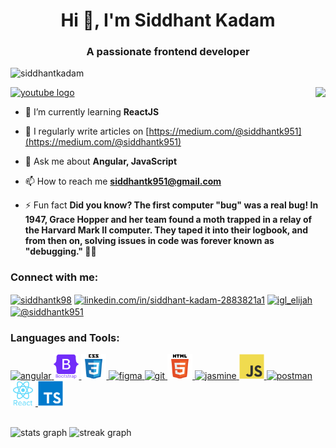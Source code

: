 <h1 align="center">Hi 👋, I'm Siddhant Kadam</h1>
<h3 align="center">A passionate frontend developer</h3>

<p align="left"> <img src="https://komarev.com/ghpvc/?username=siddhantkadam&label=Profile%20views&color=0e75b6&style=flat" alt="siddhantkadam" /> </p>

<img align="right" height="150" src="https://media2.giphy.com/media/v1.Y2lkPTc5MGI3NjExbncwbHQ3aXJuYXp1b3pkZ2FtZjdhYjV2a21odzVvMWd4amI3OGpubyZlcD12MV9pbnRlcm5hbF9naWZfYnlfaWQmY3Q9Zw/78XCFBGOlS6keY1Bil/giphy.webp"  />

<p align="left"> <a href="https://twitter.com/siddhantk98" target="blank"><img src="https://img.shields.io/static/v1?message=Follow me&logo=x&label=&color=555555&logoColor=white&labelColor=&style=for-the-badge" height="35" alt="youtube logo"  /></a> </p>

- 🌱 I’m currently learning **ReactJS**

- 📝 I regularly write articles on [https://medium.com/@siddhantk951](https://medium.com/@siddhantk951)

- 💬 Ask me about **Angular, JavaScript**

- 📫 How to reach me **siddhantk951@gmail.com**

- ⚡ Fun fact **Did you know? The first computer "bug" was a real bug! In 1947, Grace Hopper and her team found a moth trapped in a relay of the Harvard Mark II computer. They taped it into their logbook, and from then on, solving issues in code was forever known as "debugging." 🐛✨**

<h3 align="left">Connect with me:</h3>
<p align="left">
<a href="https://twitter.com/siddhantk98" target="blank"><img align="center" src="https://raw.githubusercontent.com/rahuldkjain/github-profile-readme-generator/master/src/images/icons/Social/twitter.svg" alt="siddhantk98" height="30" width="40" /></a>
<a href="https://linkedin.com/in/linkedin.com/in/siddhant-kadam-2883821a1" target="blank"><img align="center" src="https://raw.githubusercontent.com/rahuldkjain/github-profile-readme-generator/master/src/images/icons/Social/linked-in-alt.svg" alt="linkedin.com/in/siddhant-kadam-2883821a1" height="30" width="40" /></a>
<a href="https://instagram.com/igl_elijah" target="blank"><img align="center" src="https://raw.githubusercontent.com/rahuldkjain/github-profile-readme-generator/master/src/images/icons/Social/instagram.svg" alt="igl_elijah" height="30" width="40" /></a>
<a href="https://medium.com/@siddhantk951" target="blank"><img align="center" src="https://raw.githubusercontent.com/rahuldkjain/github-profile-readme-generator/master/src/images/icons/Social/medium.svg" alt="@siddhantk951" height="30" width="40" /></a>
</p>

<h3 align="left">Languages and Tools:</h3>
<p align="left"> <a href="https://angular.io" target="_blank" rel="noreferrer"> <img src="https://angular.io/assets/images/logos/angular/angular.svg" alt="angular" width="40" height="40"/> </a> <a href="https://getbootstrap.com" target="_blank" rel="noreferrer"> <img src="https://raw.githubusercontent.com/devicons/devicon/master/icons/bootstrap/bootstrap-plain-wordmark.svg" alt="bootstrap" width="40" height="40"/> </a> <a href="https://www.w3schools.com/css/" target="_blank" rel="noreferrer"> <img src="https://raw.githubusercontent.com/devicons/devicon/master/icons/css3/css3-original-wordmark.svg" alt="css3" width="40" height="40"/> </a> <a href="https://www.figma.com/" target="_blank" rel="noreferrer"> <img src="https://www.vectorlogo.zone/logos/figma/figma-icon.svg" alt="figma" width="40" height="40"/> </a> <a href="https://git-scm.com/" target="_blank" rel="noreferrer"> <img src="https://www.vectorlogo.zone/logos/git-scm/git-scm-icon.svg" alt="git" width="40" height="40"/> </a> <a href="https://www.w3.org/html/" target="_blank" rel="noreferrer"> <img src="https://raw.githubusercontent.com/devicons/devicon/master/icons/html5/html5-original-wordmark.svg" alt="html5" width="40" height="40"/> </a> <a href="https://jasmine.github.io/" target="_blank" rel="noreferrer"> <img src="https://www.vectorlogo.zone/logos/jasmine/jasmine-icon.svg" alt="jasmine" width="40" height="40"/> </a> <a href="https://developer.mozilla.org/en-US/docs/Web/JavaScript" target="_blank" rel="noreferrer"> <img src="https://raw.githubusercontent.com/devicons/devicon/master/icons/javascript/javascript-original.svg" alt="javascript" width="40" height="40"/> </a> <a href="https://postman.com" target="_blank" rel="noreferrer"> <img src="https://www.vectorlogo.zone/logos/getpostman/getpostman-icon.svg" alt="postman" width="40" height="40"/> </a> <a href="https://reactjs.org/" target="_blank" rel="noreferrer"> <img src="https://raw.githubusercontent.com/devicons/devicon/master/icons/react/react-original-wordmark.svg" alt="react" width="40" height="40"/> </a> <a href="https://www.typescriptlang.org/" target="_blank" rel="noreferrer"> <img src="https://raw.githubusercontent.com/devicons/devicon/master/icons/typescript/typescript-original.svg" alt="typescript" width="40" height="40"/> </a> </p>
<br/>
<div>
  <img src="https://github-readme-stats.vercel.app/api?username=SiddhantKadam&hide_title=false&hide_rank=false&show_icons=true&include_all_commits=true&count_private=true&disable_animations=false&theme=dracula&locale=en&hide_border=false" height="180" alt="stats graph"  />
  <img src="https://streak-stats.demolab.com?user=SiddhantKadam&locale=en&mode=daily&theme=dark&hide_border=false&border_radius=5&order=3" height="180" alt="streak graph"  />
</div>
